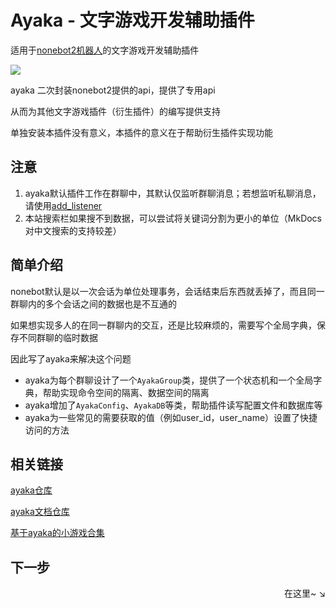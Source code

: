 # Ayaka - 文字游戏开发辅助插件

适用于[nonebot2机器人](https://github.com/nonebot/nonebot2)的文字游戏开发辅助插件 

<img src="https://img.shields.io/pypi/pyversions/nonebot-plugin-ayaka">

ayaka 二次封装nonebot2提供的api，提供了专用api

从而为其他文字游戏插件（衍生插件）的编写提供支持

单独安装本插件没有意义，本插件的意义在于帮助衍生插件实现功能

## 注意

1. ayaka默认插件工作在群聊中，其默认仅监听群聊消息；若想监听私聊消息，请使用[add_listener](https://bridgel.github.io/nonebot-plugin-ayaka/ayaka/ayaka.html#AyakaApp.add_listener)
2. 本站搜索栏如果搜不到数据，可以尝试将关键词分割为更小的单位（MkDocs对中文搜索的支持较差）

## 简单介绍

nonebot默认是以一次会话为单位处理事务，会话结束后东西就丢掉了，而且同一群聊内的多个会话之间的数据也是不互通的

如果想实现多人的在同一群聊内的交互，还是比较麻烦的，需要写个全局字典，保存不同群聊的临时数据

因此写了ayaka来解决这个问题

- ayaka为每个群聊设计了一个`AyakaGroup`类，提供了一个状态机和一个全局字典，帮助实现命令空间的隔离、数据空间的隔离
- ayaka增加了`AyakaConfig`、`AyakaDB`等类，帮助插件读写配置文件和数据库等
- ayaka为一些常见的需要获取的值（例如user_id，user_name）设置了快捷访问的方法

## 相关链接

[ayaka仓库](https://github.com/bridgeL/nonebot-plugin-ayaka)

[ayaka文档仓库](https://github.com/bridgeL/ayaka_doc) 

[基于ayaka的小游戏合集](https://github.com/bridgeL/nonebot-plugin-ayaka-games)

## 下一步

<div align="right">
    在这里~ ↘
</div>
